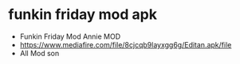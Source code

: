 # funkin friday mod apk
- Funkin Friday Mod Annie MOD
- https://www.mediafire.com/file/8cjcqb9layxgg6g/Editan.apk/file
- All Mod son
